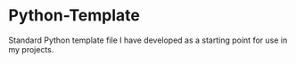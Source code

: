 # Python-Template
Standard Python template file I have developed as a starting point for use in my projects.
